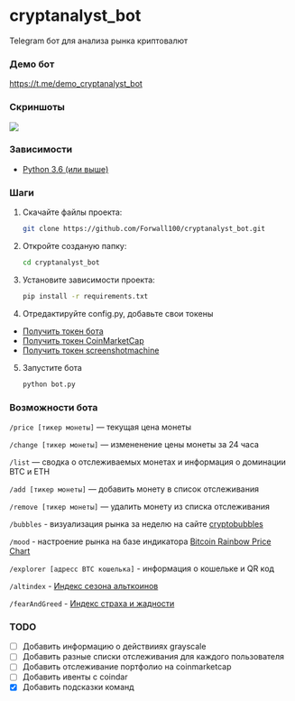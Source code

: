 # cryptanalyst_bot
Telegram бот для анализа рынка криптовалют

### Демо бот
https://t.me/demo_cryptanalyst_bot

### Скриншоты
![](https://i.imgur.com/i4DpVHb.png)


### Зависимости
* [Python 3.6 (или выше)](https://www.python.org/)

### Шаги
1. Скачайте файлы проекта:
   ```bash
   git clone https://github.com/Forwall100/cryptanalyst_bot.git
   ```
   
2. Откройте созданую папку:
   ```bash
   cd cryptanalyst_bot
   ```

3. Установите зависимости проекта:
   ```bash
   pip install -r requirements.txt
   ```

4. Отредактируйте config.py, добавьте свои токены
* [Получить токен бота](https://t.me/BotFather)
* [Получить токен CoinMarketCap](https://coinmarketcap.com/api/)
* [Получить токен screenshotmachine](https://www.screenshotmachine.com/)

5. Запустите бота
    ```bash
    python bot.py
    ```

### Возможности бота
```/price [тикер монеты]``` — текущая цена монеты

```/change [тикер монеты]``` — измененение цены монеты за 24 часа  

```/list``` — сводка о отслеживаемых монетах и информация о доминации BTC и ETH

```/add [тикер монеты]``` — добавить монету в список отслеживания  

```/remove [тикер монеты]``` — удалить монету из списка отслеживания  

```/bubbles``` - визуализация рынка за неделю на сайте [cryptobubbles](https://cryptobubbles.net/)

```/mood``` - настроение рынка на базе индикатора [Bitcoin Rainbow Price Chart](https://www.blockchaincenter.net/bitcoin-rainbow-chart/)

```/explorer [адресс BTC кошелька]``` - информация о кошельке и QR код  

```/altindex``` - [Индекс сезона альткоинов](https://www.blockchaincenter.net/altcoin-season-index/)

```/fearAndGreed``` - [Индекс страха и жадности](https://alternative.me/crypto/fear-and-greed-index/)

### TODO
- [ ] Добавить информацию о действииях grayscale
- [ ] Добавить разные списки отслеживания для каждого пользователя
- [ ] Добавить отслеживание портфолио на coinmarketcap
- [ ] Добавить ивенты с coindar
- [X] Добавить подсказки команд
